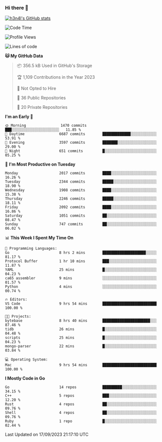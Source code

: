 ### Hi there 👋

[![h3n4l's GitHub stats](https://github-readme-stats.vercel.app/api?username=h3n4l&count_private=true&show_icons=true&theme=radical)](https://github.com/h3n4l/github-readme-stats)

<!--START_SECTION:waka-->
![Code Time](http://img.shields.io/badge/Code%20Time-1%2C586%20hrs%205%20mins-blue)

![Profile Views](http://img.shields.io/badge/Profile%20Views-0-blue)

![Lines of code](https://img.shields.io/badge/From%20Hello%20World%20I%27ve%20Written-3.4%20million%20lines%20of%20code-blue)

**🐱 My GitHub Data** 

> 📦 356.5 kB Used in GitHub's Storage 
 > 
> 🏆 1,109 Contributions in the Year 2023
 > 
> 🚫 Not Opted to Hire
 > 
> 📜 36 Public Repositories 
 > 
> 🔑 20 Private Repositories 
 > 
**I'm an Early 🐤** 

```text
🌞 Morning                1470 commits        ███░░░░░░░░░░░░░░░░░░░░░░   11.85 % 
🌆 Daytime                6687 commits        █████████████░░░░░░░░░░░░   53.91 % 
🌃 Evening                3597 commits        ███████░░░░░░░░░░░░░░░░░░   29.00 % 
🌙 Night                  651 commits         █░░░░░░░░░░░░░░░░░░░░░░░░   05.25 % 
```
📅 **I'm Most Productive on Tuesday** 

```text
Monday                   2017 commits        ████░░░░░░░░░░░░░░░░░░░░░   16.26 % 
Tuesday                  2344 commits        █████░░░░░░░░░░░░░░░░░░░░   18.90 % 
Wednesday                1908 commits        ████░░░░░░░░░░░░░░░░░░░░░   15.38 % 
Thursday                 2246 commits        █████░░░░░░░░░░░░░░░░░░░░   18.11 % 
Friday                   2092 commits        ████░░░░░░░░░░░░░░░░░░░░░   16.86 % 
Saturday                 1051 commits        ██░░░░░░░░░░░░░░░░░░░░░░░   08.47 % 
Sunday                   747 commits         ██░░░░░░░░░░░░░░░░░░░░░░░   06.02 % 
```


📊 **This Week I Spent My Time On** 

```text
💬 Programming Languages: 
Go                       8 hrs 2 mins        ████████████████████░░░░░   81.17 % 
Protocol Buffer          1 hr 10 mins        ███░░░░░░░░░░░░░░░░░░░░░░   11.87 % 
YAML                     25 mins             █░░░░░░░░░░░░░░░░░░░░░░░░   04.23 % 
ca65 assembler           9 mins              ░░░░░░░░░░░░░░░░░░░░░░░░░   01.57 % 
Python                   4 mins              ░░░░░░░░░░░░░░░░░░░░░░░░░   00.74 % 

🔥 Editors: 
VS Code                  9 hrs 54 mins       █████████████████████████   100.00 % 

🐱‍💻 Projects: 
bytebase                 8 hrs 40 mins       ██████████████████████░░░   87.46 % 
tidb                     26 mins             █░░░░░░░░░░░░░░░░░░░░░░░░   04.48 % 
scripts                  25 mins             █░░░░░░░░░░░░░░░░░░░░░░░░   04.23 % 
mongo-parser             22 mins             █░░░░░░░░░░░░░░░░░░░░░░░░   03.84 % 

💻 Operating System: 
Mac                      9 hrs 54 mins       █████████████████████████   100.00 % 
```

**I Mostly Code in Go** 

```text
Go                       14 repos            █████████░░░░░░░░░░░░░░░░   34.15 % 
C++                      5 repos             ███░░░░░░░░░░░░░░░░░░░░░░   12.20 % 
Rust                     4 repos             ██░░░░░░░░░░░░░░░░░░░░░░░   09.76 % 
Shell                    4 repos             ██░░░░░░░░░░░░░░░░░░░░░░░   09.76 % 
Ruby                     1 repo              █░░░░░░░░░░░░░░░░░░░░░░░░   02.44 % 
```




 Last Updated on 17/09/2023 21:17:10 UTC
<!--END_SECTION:waka-->

